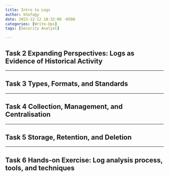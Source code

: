```yaml
---
title: Intro to Logs
author: khafagy
date: 2023-12-12 18:32:00 -0500
categories: [Write-Ups]
tags: [Security Analyst]

---
```


## Task 2 Expanding Perspectives: Logs as Evidence of Historical Activity 


---
## Task 3 Types, Formats, and Standards 


---
## Task 4 Collection, Management, and Centralisation 

---
## Task 5 Storage, Retention, and Deletion 


---
## Task 6 Hands-on Exercise: Log analysis process, tools, and techniques 





